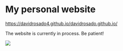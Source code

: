 # My personal website

https://davidrosado4.github.io/davidrosado.github.io/

The website is currently in process. Be patient!

![](https://geps.dev/progress/50)
